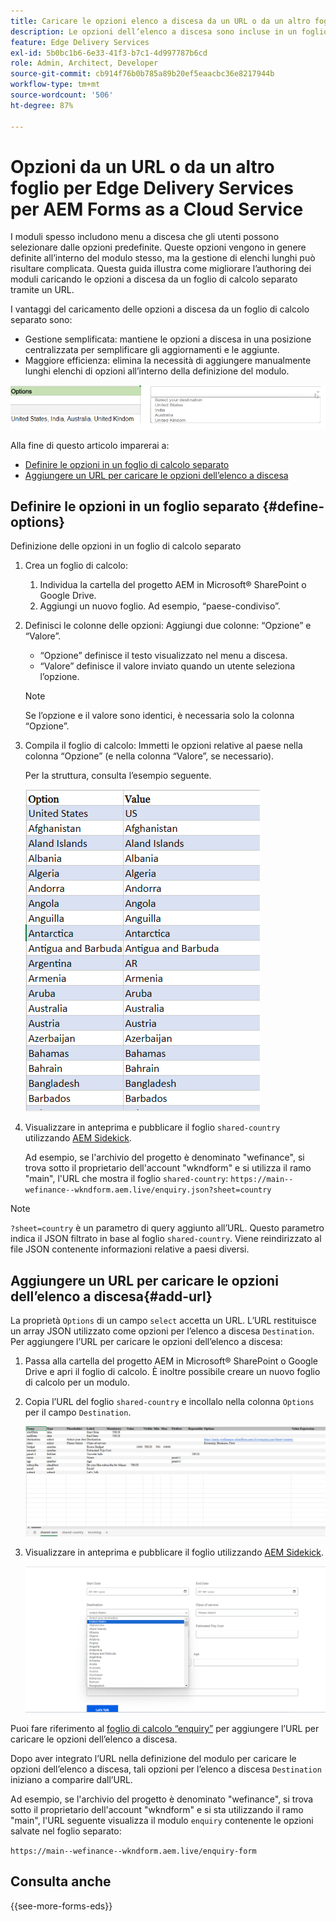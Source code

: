 ```yaml
---
title: Caricare le opzioni elenco a discesa da un URL o da un altro foglio per Edge Delivery Services per AEM Forms as a Cloud Service
description: Le opzioni dell’elenco a discesa sono incluse in un foglio di calcolo distinto e quindi importate nel foglio di calcolo principale tramite l’URL fornito.
feature: Edge Delivery Services
exl-id: 5b0bc1b6-6e33-41f3-b7c1-4d997787b6cd
role: Admin, Architect, Developer
source-git-commit: cb914f76b0b785a89b20ef5eaacbc36e8217944b
workflow-type: tm+mt
source-wordcount: '506'
ht-degree: 87%

---
```



# Opzioni da un URL o da un altro foglio per Edge Delivery Services per AEM Forms as a Cloud Service

I moduli spesso includono menu a discesa che gli utenti possono selezionare dalle opzioni predefinite. Queste opzioni vengono in genere definite all’interno del modulo stesso, ma la gestione di elenchi lunghi può risultare complicata. Questa guida illustra come migliorare l’authoring dei moduli caricando le opzioni a discesa da un foglio di calcolo separato tramite un URL.


I vantaggi del caricamento delle opzioni a discesa da un foglio di calcolo separato sono:

* Gestione semplificata: mantiene le opzioni a discesa in una posizione centralizzata per semplificare gli aggiornamenti e le aggiunte.
* Maggiore efficienza: elimina la necessità di aggiungere manualmente lunghi elenchi di opzioni all’interno della definizione del modulo.

![Opzioni a discesa](/help/forms/assets/drop-down-options.png)


Alla fine di questo articolo imparerai a:

* [Definire le opzioni in un foglio di calcolo separato](#define-options)
* [Aggiungere un URL per caricare le opzioni dell’elenco a discesa](#add-url)

## Definire le opzioni in un foglio separato {#define-options}

Definizione delle opzioni in un foglio di calcolo separato

1. Crea un foglio di calcolo:
   1. Individua la cartella del progetto AEM in Microsoft® SharePoint o Google Drive.
   1. Aggiungi un nuovo foglio. Ad esempio, “paese-condiviso”.
1. Definisci le colonne delle opzioni:
Aggiungi due colonne: “Opzione” e “Valore”.
   * “Opzione” definisce il testo visualizzato nel menu a discesa.
   * “Valore” definisce il valore inviato quando un utente seleziona l’opzione.

   >[!NOTE]
   >
   >Se l’opzione e il valore sono identici, è necessaria solo la colonna “Opzione”.

1. Compila il foglio di calcolo:
Immetti le opzioni relative al paese nella colonna “Opzione” (e nella colonna “Valore”, se necessario).

   Per la struttura, consulta l’esempio seguente.

   ![Elenco a discesa per paese](/help/forms/assets/drop-down-country-options.png)

1. Visualizzare in anteprima e pubblicare il foglio `shared-country` utilizzando [AEM Sidekick](https://www.aem.live/developer/tutorial#preview-and-publish-your-content).

   Ad esempio, se l&#39;archivio del progetto è denominato &quot;wefinance&quot;, si trova sotto il proprietario dell&#39;account &quot;wkndform&quot; e si utilizza il ramo &quot;main&quot;, l&#39;URL che mostra il foglio `shared-country`:
   `https://main--wefinance--wkndform.aem.live/enquiry.json?sheet=country`
   <!--(https://main--wefinance--wkndform.aem.live/enquiry.json?sheet=country)  -->

>[!NOTE]
>
> `?sheet=country` è un parametro di query aggiunto all’URL. Questo parametro indica il JSON filtrato in base al foglio `shared-country`. Viene reindirizzato al file JSON contenente informazioni relative a paesi diversi.

## Aggiungere un URL per caricare le opzioni dell’elenco a discesa{#add-url}

La proprietà `Options` di un campo `select` accetta un URL. L’URL restituisce un array JSON utilizzato come opzioni per l’elenco a discesa `Destination`. Per aggiungere l’URL per caricare le opzioni dell’elenco a discesa:

1. Passa alla cartella del progetto AEM in Microsoft® SharePoint o Google Drive e apri il foglio di calcolo. È inoltre possibile creare un nuovo foglio di calcolo per un modulo.
1. Copia l’URL del foglio `shared-country` e incollalo nella colonna `Options` per il campo `Destination`.

   ![Foglio di calcolo “enquiry”](/help/forms/assets/drop-down-enquiry.png)

1. Visualizzare in anteprima e pubblicare il foglio utilizzando [AEM Sidekick](https://www.aem.live/developer/tutorial#preview-and-publish-your-content).


   ![Menu a discesa per paese](/help/forms/assets/load-dropdown-options-form.png)

Puoi fare riferimento al [foglio di calcolo “enquiry”](/help/edge/assets/enquiry.xlsx) per aggiungere l’URL per caricare le opzioni dell’elenco a discesa.

Dopo aver integrato l’URL nella definizione del modulo per caricare le opzioni dell’elenco a discesa, tali opzioni per l’elenco a discesa `Destination` iniziano a comparire dall’URL.

Ad esempio, se l&#39;archivio del progetto è denominato &quot;wefinance&quot;, si trova sotto il proprietario dell&#39;account &quot;wkndform&quot; e si sta utilizzando il ramo &quot;main&quot;, l&#39;URL seguente visualizza il modulo `enquiry` contenente le opzioni salvate nel foglio separato:

`https://main--wefinance--wkndform.aem.live/enquiry-form`
<!--(https://main--wefinance--wkndform.aem.live/enquiry-form) 
-->

## Consulta anche

{{see-more-forms-eds}}


